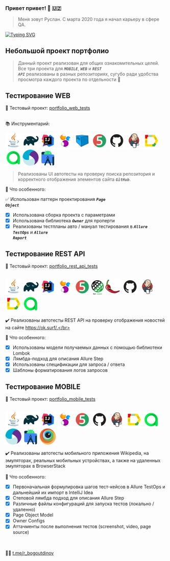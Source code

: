 ### Привет привет! :wave: :uzbekistan:
> Меня зовут Руслан. С марта 2020 года я начал карьеру в сфере QA.</br>

[![Typing SVG](https://readme-typing-svg.herokuapp.com?color=%2336BCF7&lines=Automation+engineering)](https://git.io/typing-svg)

## Небольшой проект портфолио
> Данный проект реализован для общих ознакомительных целей. Все три проекта для <code><strong>*MOBILE*</strong></code>, <code><strong>*WEB*</strong></code> и <code><strong>*REST API*</strong></code> реализованы в разных репозиториях, сугубо ради удобства просмотра каждого проекта по отдельности :slightly_smiling_face:

## Тестирование WEB
:link: Тестовый проект: <a target="_blank" href="https://github.com/ruslanbogoutdinov/portfolio_web_tests">portfolio_web_tests</a></br></br>

:books: Инструментарий:

<a href="https://www.java.com/"><img src="/logos/Java.svg" width="50" height="50" alt="Java"/></a>
<a href="https://gradle.org/"><img src="/logos/Gradle.svg" width="50" height="50" alt="Gradle"/></a>
<a href="https://www.jetbrains.com/idea/"><img src="/logos/Intelij_IDEA.svg" width="50" height="50" alt="IDEA"/></a>
<a href="https://selenide.org/"><img src="/logos/Selenide.svg" width="50" height="50" alt="Selenide"/></a>
<a href="https://aerokube.com/selenoid/latest/"><img src="/logos/Selenoid.svg" width="50" height="50" alt="Selenoid"/></a>
<a href="https://junit.org/junit5/"><img src="/logos/JUnit5.svg" width="50" height="50" alt="JUnit 5"/></a>
<a href="https://github.com/"><img src="/logos/GitHub.svg" width="50" height="50" alt="Github"/></a>
<a href="https://www.jenkins.io/"><img src="/logos/Jenkins.svg" width="50" height="50" alt="Jenkins"/></a>
<a href="https://allurereport.org/"><img src="/logos/Allure_Report.svg" width="50" height="50" alt="Allure Report"/></a>
<a href="https://qameta.io/"><img src="/logos/AllureTestOps.svg" width="50" height="50" alt="AllureTestOps"/></a>
<a href="https://appium.io/docs/en/latest/"><img src="/logos/Appium.svg" width="50" height="50" alt="Appium"/></a>
<a href="https://developer.android.com/studio"><img src="/logos/Android-Studio.svg" width="50" height="50" alt="Android Studio"/></a>

> Реализованы UI автотесты на проверку поиска репозитория и корректного отображения элементов сайта <code><strong>*GitHub*</strong></code>.


:triangular_flag_on_post: Что особенного:

:white_check_mark: Использован паттерн проектирования <code><strong>*Page Object*</strong></code>
- [x] Использована сборка проекта с параметрами
- [x] Использована библиотека <code><strong>*Owner*</strong></code> для проперти
- [x] Реализованы тестпланы авто / мануал тестирования в <code><strong>*Allure TestOps*</strong></code> и <code><strong>*Allure Report*</strong></code>

## Тестирование REST API
:link: Тестовый проект: <a target="_blank" href="https://github.com/ruslanbogoutdinov/portfolio_rest_api_tests">portfolio_rest_api_tests</a></br></br>

<a href="https://www.java.com/"><img src="/logos/Java.svg" width="50" height="50" alt="Java"/></a>
<a href="https://gradle.org/"><img src="/logos/Gradle.svg" width="50" height="50" alt="Gradle"/></a>
<a href="https://www.jetbrains.com/idea/"><img src="/logos/Intelij_IDEA.svg" width="50" height="50" alt="IDEA"/></a>
<a href="https://selenide.org/"><img src="/logos/Selenide.svg" width="50" height="50" alt="Selenide"/></a>
<a href="https://junit.org/junit5/"><img src="/logos/JUnit5.svg" width="50" height="50" alt="JUnit 5"/></a>
<a href="https://rest-assured.io/"><img src="/logos/RestAssured.png" width="38" height="45" alt="Rest Assured"/></a>
<a href="https://projectlombok.org/"><img src="/logos/Lombok.png" width="50" height="50" alt="Lombok"/></a>
<a href="https://github.com/"><img src="/logos/GitHub.svg" width="50" height="50" alt="Github"/></a>
<a href="https://www.jenkins.io/"><img src="/logos/Jenkins.svg" width="50" height="50" alt="Jenkins"/></a>
<a href="https://allurereport.org/"><img src="/logos/Allure_Report.svg" width="50" height="50" alt="Allure Report"/></a>
<a href="https://qameta.io/"><img src="/logos/AllureTestOps.svg" width="50" height="50" alt="AllureTestOps"/></a>

:heavy_check_mark: Реализованы автотесты REST API на проверку отображения новостей на сайте https://ok.surf/.</br></br>

:triangular_flag_on_post: Что особенного:

- [x] Использованы модели получаемых данных с помощью библиотеки Lombok
- [x] Лямбда-подход для описания Allure Step
- [x] Использованы спецификации для запроса / ответа
- [x] Шаблоны форматирования логов запросов

## Тестирование MOBILE
:link: Тестовый проект: <a target="_blank" href="https://github.com/ruslanbogoutdinov/portfolio_mobile_tests.git">portfolio_mobile_tests</a></br></br>

<a href="https://www.java.com/"><img src="/logos/Java.svg" width="50" height="50" alt="Java"/></a>
<a href="https://gradle.org/"><img src="/logos/Gradle.svg" width="50" height="50" alt="Gradle"/></a>
<a href="https://www.jetbrains.com/idea/"><img src="/logos/Intelij_IDEA.svg" width="50" height="50" alt="IDEA"/></a>
<a href="https://selenide.org/"><img src="/logos/Selenide.svg" width="50" height="50" alt="Selenide"/></a>
<a href="https://junit.org/junit5/"><img src="/logos/JUnit5.svg" width="50" height="50" alt="JUnit 5"/></a>
<a href="https://github.com/"><img src="/logos/GitHub.svg" width="50" height="50" alt="Github"/></a>
<a href="https://www.jenkins.io/"><img src="/logos/Jenkins.svg" width="50" height="50" alt="Jenkins"/></a>
<a href="https://allurereport.org/"><img src="/logos/Allure_Report.svg" width="50" height="50" alt="Allure Report"/></a>
<a href="https://qameta.io/"><img src="/logos/AllureTestOps.svg" width="50" height="50" alt="AllureTestOps"/></a>
<a href="https://appium.io/docs/en/latest/"><img src="/logos/Appium.svg" width="50" height="50" alt="Appium"/></a>
<a href="https://developer.android.com/studio"><img src="/logos/Android-Studio.svg" width="50" height="50" alt="Android Studio"/></a>
<a href="https://www.browserstack.com/"><img src="/logos/Browserstack.svg" width="50" height="50" alt="BrowserStack"/></a>

:heavy_check_mark: Реализованы автотесты мобильного приложения Wikipedia, на эмуляторах, реальных мобильных устройствах, а также на удаленных эмуляторах в BrowserStack</br></br>
:triangular_flag_on_post: Что особенного:

- [x] Первоначальная формулировка шагов тест-кейсов в Allure TestOps и дальнейший их импорт в IntelliJ Idea
- [x] Степовой лямбда подход для описания Allure Step
- [x] Различные файлы конфигураций для запуска тестов (локально / удаленно)
- [x] Page Object Model
- [x] Owner Configs
- [x] Аттачменты после выполнения тестов (screenshot, video, page source)

</br></br>
:technologist: <a target="_blank" href="https://t.me/r_bogoutdinov">t.me/r_bogoutdinov</a>
